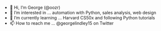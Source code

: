 - 👋 Hi, I’m George (@oozr)
- 👀 I’m interested in ... automation with Python, sales analysis, web design
- 🌱 I’m currently learning ... Harvard CS50x and following Python tutorials
- 📫 How to reach me ... @georgelindley15 on Twitter

<!---
oozr/oozr is a ✨ special ✨ repository because its `README.md` (this file) appears on your GitHub profile.
You can click the Preview link to take a look at your changes.
--->
